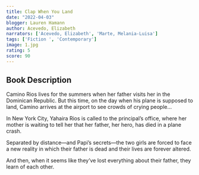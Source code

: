 ```yaml
---
title: Clap When You Land
date: "2022-04-03"
blogger: Lauren Hamann
author: Acevedo, Elizabeth
narrators: ['Acevedo, Elizabeth', 'Marte, Melania-Luisa']
tags: ['Fiction ', 'Contemporary']
image: 1.jpg
rating: 5
score: 90
---
```



## Book Description
Camino Rios lives for the summers when her father visits her in the Dominican Republic. But this time, on the day when his plane is supposed to land, Camino arrives at the airport to see crowds of crying people…

In New York City, Yahaira Rios is called to the principal’s office, where her mother is waiting to tell her that her father, her hero, has died in a plane crash.

Separated by distance—and Papi’s secrets—the two girls are forced to face a new reality in which their father is dead and their lives are forever altered.

And then, when it seems like they’ve lost everything about their father, they learn of each other.